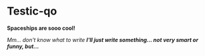 # Testic-qo


**Spaceships are sooo cool!**


*Mm... don't know what to write*
***I'll just write something... not very smart or funny, but...***
